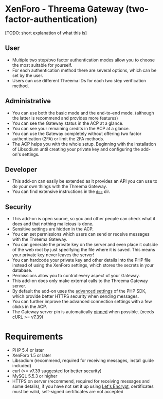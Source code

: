 # XenForo - Threema Gateway (two-factor-authentication)

[TODO: short explanation of what this is]

## User
* Multiple two step/two factor authentication modes allow you to choose the most suitable for yourself.
* For each authentication method there are several options, which can be set by the user.
* Users can use different Threema IDs for each two step verification method.

## Administrative
* You can use both the basic mode and the end-to-end mode. (although the latter is recommend and provides more features)
* You can see the Gateway status in the ACP at a glance.
* You can see your remaining credits in the ACP at a glance.
* You can use the Gateway completely without offering two factor authentication (2FA) or limit the 2FA methods.
* The ACP helps you with the whole setup. Beginning with the installation of Libsodium until creating your private key and configuring the add-on's settings.

## Developer
* This add-on can easily be extended as it provides an API you can use to do your own things with the Threema Gateway.
* You can find extensive instructions in the [`doc`](/doc/) dir.

## Security
* This add-on is open source, so you and other people can check what it does and that nothing malicious is done.
* Sensitive settings are hidden in the ACP.
* You can set permissions which users can send or receive messages with the Threema Gateway.
* You can generate the private key on the server and even place it outside of the web root by just specifying the file where it is saved. This means your private key never leaves the server!
* You can hardcode your private key and other details into the PHP file instead of using the XenForo settings, which stores the secrets in your database.
* Permissions allow you to control every aspect of your Gateway.
* This add-on does only make external calls to the Threema Gateway server.
* By default the add-on uses the [advanced settings](https://github.com/rugk/threema-msgapi-sdk-php#user-content-creating-a-connection-with-advanced-options) of the PHP SDK, which provide better HTTPS security when sending messages.
* You can further improve the advanced connection settings with a few clicks in the ACP.
* The Gateway server pin is automatically [pinned](https://www.owasp.org/index.php/Certificate_and_Public_Key_Pinning) when possible. (needs cURL >= v7.39)

# Requirements
* PHP 5.4 or later
* XenForo 1.5 or later
* Libsodium (recommend, required for receiving messages, install guide included)
* curl (>= v7.39 suggested for better security)
* MySQL 5.5.3 or higher
* HTTPS on server (recommend, required for receiving messages and some details), if you have not set it up using [Let's Encrypt](https://letsencrypt.org/), certificates must be valid, self-signed certificates are not accepted
